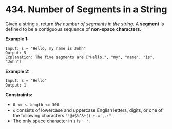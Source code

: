 # 434. Number of Segments in a String
Given a string `s`, return *the number of segments in the string*. A **segment** is defined to be a contiguous sequence of **non-space characters**.

**Example 1:**
```
Input: s = "Hello, my name is John"
Output: 5
Explanation: The five segments are ["Hello,", "my", "name", "is", "John"]
```

**Example 2:**
```
Input: s = "Hello"
Output: 1
```

**Constraints:**
- `0 <= s.length <= 300`
- `s` consists of lowercase and uppercase English letters, digits, or one of the following characters `"!@#$%^&*()_+-=',.:"`.
- The only space character in `s` is `' '`.
